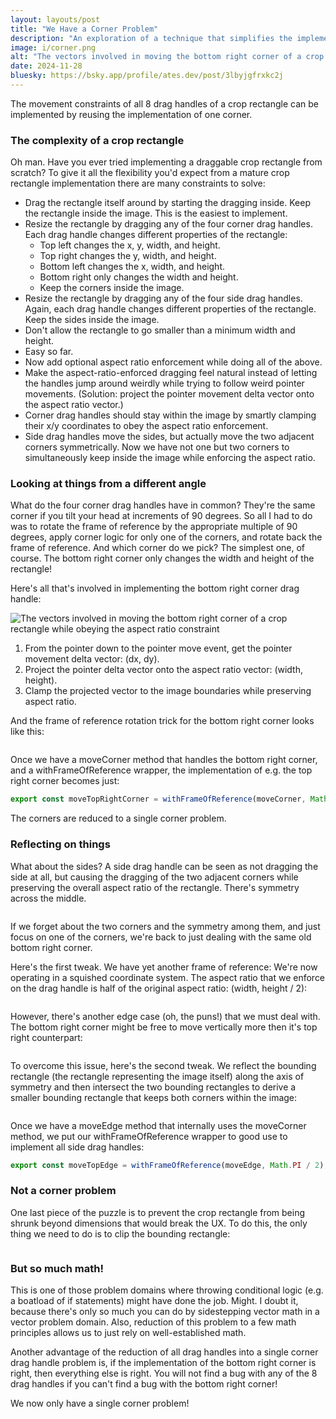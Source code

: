 ```yaml
---
layout: layouts/post
title: "We Have a Corner Problem"
description: "An exploration of a technique that simplifies the implementation of draggable crop rectangles by focusing on the transformation of just one corner"
image: i/corner.png
alt: "The vectors involved in moving the bottom right corner of a crop rectangle while obeying the aspect ratio constraint"
date: 2024-11-28
bluesky: https://bsky.app/profile/ates.dev/post/3lbyjgfrxkc2j
---
```


The movement constraints of all 8 drag handles of a crop rectangle can be implemented by reusing the implementation of one corner.

### The complexity of a crop rectangle

Oh man. Have you ever tried implementing a draggable crop rectangle from scratch? To give it all the flexibility you'd expect from a mature crop rectangle implementation there are many constraints to solve:

- Drag the rectangle itself around by starting the dragging inside. Keep the rectangle inside the image. This is the easiest to implement.
- Resize the rectangle by dragging any of the four corner drag handles. Each drag handle changes different properties of the rectangle:
  - Top left changes the x, y, width, and height.
  - Top right changes the y, width, and height.
  - Bottom left changes the x, width, and height.
  - Bottom right only changes the width and height.
  - Keep the corners inside the image.
- Resize the rectangle by dragging any of the four side drag handles. Again, each drag handle changes different properties of the rectangle. Keep the sides inside the image.
- Don't allow the rectangle to go smaller than a minimum width and height.
- Easy so far.
- Now add optional aspect ratio enforcement while doing all of the above.
- Make the aspect-ratio-enforced dragging feel natural instead of letting the handles jump around weirdly while trying to follow weird pointer movements. (Solution: project the pointer movement delta vector onto the aspect ratio vector.)
- Corner drag handles should stay within the image by smartly clamping their x/y coordinates to obey the aspect ratio enforcement.
- Side drag handles move the sides, but actually move the two adjacent corners symmetrically. Now we have not one but two corners to simultaneously keep inside the image while enforcing the aspect ratio.

### Looking at things from a different angle

What do the four corner drag handles have in common? They're the same corner if you tilt your head at increments of 90 degrees. So all I had to do was to rotate the frame of reference by the appropriate multiple of 90 degrees, apply corner logic for only one of the corners, and rotate back the frame of reference. And which corner do we pick? The simplest one, of course. The bottom right corner only changes the width and height of the rectangle!

Here's all that's involved in implementing the bottom right corner drag handle:

<p class="center zoomable">
  <img src="i/corner.png" alt="The vectors involved in moving the bottom right corner of a crop rectangle while obeying the aspect ratio constraint">
</p>

1. From the pointer down to the pointer move event, get the pointer movement delta vector: (dx, dy).
2. Project the pointer delta vector onto the aspect ratio vector: (width, height).
3. Clamp the projected vector to the image boundaries while preserving aspect ratio.

And the frame of reference rotation trick for the bottom right corner looks like this:

<p class="center zoomable">
  <img src="i/rotate.png" alt="">
</p>

Once we have a moveCorner method that handles the bottom right corner, and a withFrameOfReference wrapper, the implementation of e.g. the top right corner becomes just:

```js
export const moveTopRightCorner = withFrameOfReference(moveCorner, Math.PI / 2);
```

The corners are reduced to a single corner problem.

### Reflecting on things

What about the sides? A side drag handle can be seen as not dragging the side at all, but causing the dragging of the two adjacent corners while preserving the overall aspect ratio of the rectangle. There's symmetry across the middle.

<p class="center zoomable">
  <img src="i/side.png" alt="">
</p>

If we forget about the two corners and the symmetry among them, and just focus on one of the corners, we're back to just dealing with the same old bottom right corner.

Here's the first tweak. We have yet another frame of reference: We're now operating in a squished coordinate system. The aspect ratio that we enforce on the drag handle is half of the original aspect ratio: (width, height / 2):

<p class="center zoomable">
  <img src="i/half.png" alt="">
</p>

However, there's another edge case (oh, the puns!) that we must deal with. The bottom right corner might be free to move vertically more then it's top right counterpart:

<p class="center zoomable">
  <img src="i/side-oob.png" alt="">
</p>

To overcome this issue, here's the second tweak. We reflect the bounding rectangle (the rectangle representing the image itself) along the axis of symmetry and then intersect the two bounding rectangles to derive a smaller bounding rectangle that keeps both corners within the image:

<p class="center zoomable">
  <img src="i/bounds.png" alt="">
</p>

Once we have a moveEdge method that internally uses the moveCorner method, we put our withFrameOfReference wrapper to good use to implement all side drag handles:

```js
export const moveTopEdge = withFrameOfReference(moveEdge, Math.PI / 2);
```

### Not a corner problem

One last piece of the puzzle is to prevent the crop rectangle from being shrunk beyond dimensions that would break the UX. To do this, the only thing we need to do is to clip the bounding rectangle:

<p class="center zoomable">
  <img src="i/minimums.png" alt="">
</p>

### But so much math!

This is one of those problem domains where throwing conditional logic (e.g. a boatload of if statements) might have done the job. Might. I doubt it, because there's only so much you can do by sidestepping vector math in a vector problem domain. Also, reduction of this problem to a few math principles allows us to just rely on well-established math.

Another advantage of the reduction of all drag handles into a single corner drag handle problem is, if the implementation of the bottom right corner is right, then everything else is right. You will not find a bug with any of the 8 drag handles if you can't find a bug with the bottom right corner!

We now only have a single corner problem!
